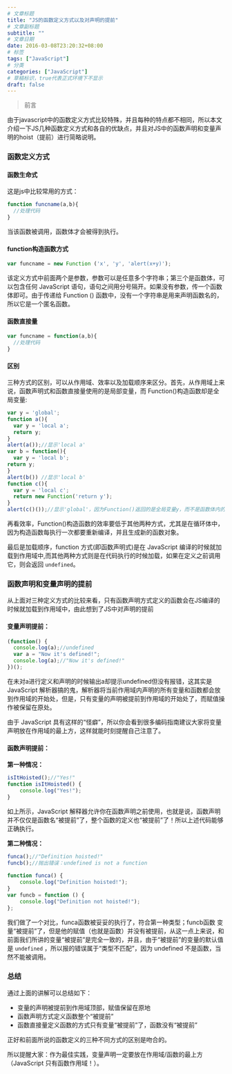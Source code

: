 ```yaml
---
# 文章标题
title: "JS的函数定义方式以及对声明的提前"
# 文章副标题
subtitle: ""
# 文章日期
date: 2016-03-08T23:20:32+08:00
# 标签
tags: ["JavaScript"]
# 分类
categories: ["JavaScript"]
# 草稿标识，true代表正式环境下不显示
draft: false
---
```


> 前言

由于javascript中的函数定义方式比较特殊，并且每种的特点都不相同，所以本文介绍一下JS几种函数定义方式和各自的优缺点，并且对JS中的函数声明和变量声明的hoist（提前）进行简略说明。

### 函数定义方式
#### 函数生命式
这是js中比较常用的方式：
```js
function funcname(a,b){
  //处理代码
}
```
当该函数被调用，函数体才会被得到执行。
#### function构造函数方式
```js
var funcname = new Function ('x', 'y', 'alert(x+y)');
```
该定义方式中前面两个是参数，参数可以是任意多个字符串；第三个是函数体，可以包含任何 JavaScript 语句，语句之间用分号隔开。如果没有参数，传一个函数体即可。由于传递给 Function () 函数中，没有一个字符串是用来声明函数名的，所以它是一个匿名函数。
#### 函数直接量
```js
var funcname = function(a,b){
  //处理代码
}
```
#### 区别
三种方式的区别，可以从作用域、效率以及加载顺序来区分。首先，从作用域上来说，函数声明式和函数直接量使用的是局部变量，而 Function()构造函数却是全局变量:
```js
var y = 'global';
function a(){
  var y = 'local a';
  return y;
}
alert(a());//显示'local a'
var b = function(){
  var y = 'local b';
return y;
}
alert(b()) //显示'local b'
function c(){
  var y = 'local c';
  return new Function('return y');
}
alert(c()());//显示'global'，因为Function()返回的是全局变量y，而不是函数体内的局部变量。
```
再看效率，Function()构造函数的效率要低于其他两种方式，尤其是在循环体中，因为构造函数每执行一次都要重新编译，并且生成新的函数对象。

最后是加载顺序，function 方式(即函数声明式)是在 JavaScript 编译的时候就加载到作用域中,而其他两种方式则是在代码执行的时候加载，如果在定义之前调用它，则会返回 `undefined`。
### 函数声明和变量声明的提前
从上面对三种定义方式的比较来看，只有函数声明方式定义的函数会在JS编译的时候就加载到作用域中，由此想到了JS中对声明的提前

#### 变量声明提前：
```js
(function() {
  console.log(a);//undefined
  var a = "Now it's defined!";
  console.log(a);//"Now it's defined!"
})();
```
在未对a进行定义和声明的时候输出a却提示undefined但没有报错，这其实是 JavaScript 解析器搞的鬼，解析器将当前作用域内声明的所有变量和函数都会放到作用域的开始处，但是，只有变量的声明被提前到作用域的开始处了，而赋值操作被保留在原处。

由于 JavaScript 具有这样的“怪癖”，所以你会看到很多编码指南建议大家将变量声明放在作用域的最上方，这样就能时刻提醒自己注意了。
#### 函数声明提前：
**第一种情况：**
```js
isItHoisted();//"Yes!"
function isItHoisted() {  
    console.log("Yes!");
}
```
如上所示，JavaScript 解释器允许你在函数声明之前使用，也就是说，函数声明并不仅仅是函数名“被提前”了，整个函数的定义也“被提前”了！所以上述代码能够正确执行。

**第二种情况：**
```js
funca();//"Definition hoisted!"
funcb();//抛出错误：undefined is not a function
 
function funca() {  
    console.log("Definition hoisted!");
}
var funcb = function () {  
    console.log("Definition not hoisted!");
};
```
我们做了一个对比，funca函数被妥妥的执行了，符合第一种类型；funcb函数 变量“被提前”了，但是他的赋值（也就是函数）并没有被提前，从这一点上来说，和前面我们所讲的变量“被提前”是完全一致的，并且，由于“被提前”的变量的默认值是 `undefined` ，所以报的错误属于“类型不匹配”，因为 undefined 不是函数，当然不能被调用。

### 总结
通过上面的讲解可以总结如下：

- 变量的声明被提前到作用域顶部，赋值保留在原地
- 函数声明方式定义函数整个“被提前”
- 函数直接量定义函数的方式只有变量“被提前”了，函数没有“被提前”

正好和前面所说的函数定义的三种不同方式的区别是吻合的。

所以提醒大家：作为最佳实践，变量声明一定要放在作用域/函数的最上方（JavaScript 只有函数作用域！）。